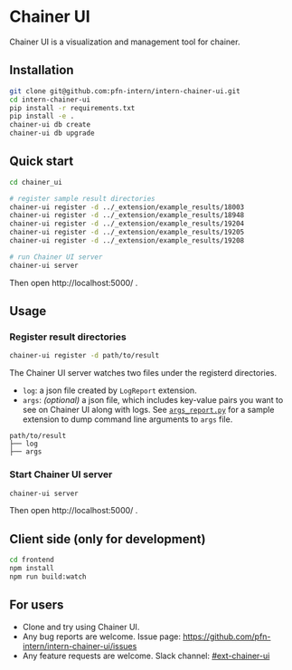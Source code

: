 # Chainer UI

Chainer UI is a visualization and management tool for chainer.

## Installation

```sh
git clone git@github.com:pfn-intern/intern-chainer-ui.git
cd intern-chainer-ui
pip install -r requirements.txt
pip install -e .
chainer-ui db create
chainer-ui db upgrade
```

## Quick start

```sh
cd chainer_ui

# register sample result directories
chainer-ui register -d ../_extension/example_results/18003
chainer-ui register -d ../_extension/example_results/18948
chainer-ui register -d ../_extension/example_results/19204
chainer-ui register -d ../_extension/example_results/19205
chainer-ui register -d ../_extension/example_results/19208

# run Chainer UI server
chainer-ui server
```

Then open http://localhost:5000/ .


## Usage

### Register result directories

```sh
chainer-ui register -d path/to/result
```

The Chainer UI server watches two files under the registerd directories.

- `log`: a json file created by `LogReport` extension.
- `args`: *(optional)* a json file, which includes key-value pairs you want to see on Chainer UI along with logs. See [`args_report.py`](https://github.com/pfn-intern/intern-chainer-ui/tree/master/_extension) for a sample extension to dump command line arguments to `args` file.

```
path/to/result
├── log
├── args
```

### Start Chainer UI server

```sh
chainer-ui server
```

Then open http://localhost:5000/ .


## Client side (only for development)

```sh
cd frontend
npm install
npm run build:watch
```


## For users

- Clone and try using Chainer UI.
- Any bug reports are welcome. Issue page: https://github.com/pfn-intern/intern-chainer-ui/issues
- Any feature requests are welcome. Slack channel: [#ext-chainer-ui](https://preferred.slack.com/messages/ext-chainer-ui/)



